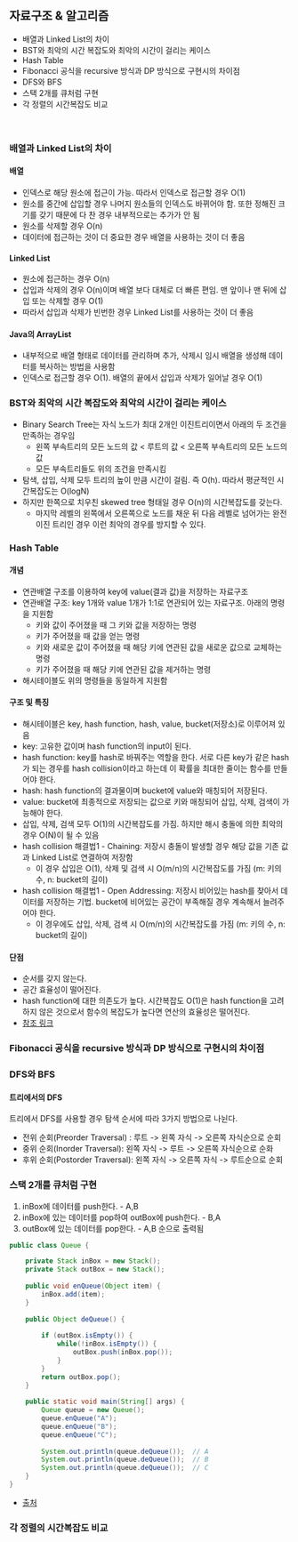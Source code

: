 
## 자료구조 & 알고리즘
- 배열과 Linked List의 차이
- BST와 최악의 시간 복잡도와 최악의 시간이 걸리는 케이스
- Hash Table
- Fibonacci 공식을 recursive 방식과 DP 방식으로 구현시의 차이점
- DFS와 BFS
- 스택 2개를 큐처럼 구현
- 각 정렬의 시간복잡도 비교
<br><br><br>


### 배열과 Linked List의 차이
#### 배열
- 인덱스로 해당 원소에 접근이 가능. 따라서 인덱스로 접근할 경우 O(1)
- 원소를 중간에 삽입할 경우 나머지 원소들의 인덱스도 바뀌어야 함. 또한 정해진 크기를 갖기 때문에 다 찬 경우 내부적으로는 추가가 안 됨
- 원소를 삭제할 경우 O(n)
- 데이터에 접근하는 것이 더 중요한 경우 배열을 사용하는 것이 더 좋음

#### Linked List
- 원소에 접근하는 경우 O(n)
- 삽입과 삭제의 경우 O(n)이며 배열 보다 대체로 더 빠른 편임. 맨 앞이나 맨 뒤에 삽입 또는 삭제할 경우 O(1)
- 따라서 삽입과 삭제가 빈번한 경우 Linked List를 사용하는 것이 더 좋음

#### Java의 ArrayList
- 내부적으로 배열 형태로 데이터를 관리하며 추가, 삭제시 임시 배열을 생성해 데이터를 복사하는 방법을 사용함
- 인덱스로 접근할 경우 O(1). 배열의 끝에서 삽입과 삭제가 일어날 경우 O(1)

### BST와 최악의 시간 복잡도와 최악의 시간이 걸리는 케이스
- Binary Search Tree는 자식 노드가 최대 2개인 이진트리이면서 아래의 두 조건을 만족하는 경우임
  - 왼쪽 부속트리의 모든 노드의 값 < 루트의 값 < 오른쪽 부속트리의 모든 노드의 값
  - 모든 부속트리들도 위의 조건을 만족시킴
- 탐색, 삽입, 삭제 모두 트리의 높이 만큼 시간이 걸림. 즉 O(h). 따라서 평균적인 시간복잡도는 O(logN)
- 하지만 한쪽으로 치우친 skewed tree 형태일 경우 O(n)의 시간복잡도를 갖는다.
  - 마지막 레벨의 왼쪽에서 오른쪽으로 노드를 채운 뒤 다음 레벨로 넘어가는 완전 이진 트리인 경우 이런 최악의 경우를 방지할 수 있다.

### Hash Table
#### 개념
- 연관배열 구조를 이용하여 key에 value(결과 값)을 저장하는 자료구조
- 연관배열 구조: key 1개와 value 1개가 1:1로 연관되어 있는 자료구조. 아래의 명령을 지원함
  - 키와 값이 주어졌을 때 그 키와 값을 저장하는 명령
  - 키가 주어졌을 때 값을 얻는 명령
  - 키와 새로운 값이 주어졌을 때 해당 키에 연관된 값을 새로운 값으로 교체하는 명령
  - 키가 주어졌을 때 해당 키에 연관된 값을 제거하는 명령
- 해시테이블도 위의 명령들을 동일하게 지원함

#### 구조 및 특징
- 해시테이블은 key, hash function, hash, value, bucket(저장소)로 이루어져 있음
- key: 고유한 값이며 hash function의 input이 된다.
- hash function: key를 hash로 바꿔주는 역할을 한다. 서로 다른 key가 같은 hash가 되는 경우를 hash collision이라고 하는데 이 확률을 최대한 줄이는 함수를 만들어야 한다.
- hash: hash function의 결과물이며 bucket에 value와 매칭되어 저장된다.
- value: bucket에 최종적으로 저장되는 값으로 키와 매칭되어 삽입, 삭제, 검색이 가능해야 한다.
- 삽입, 삭제, 검색 모두 O(1)의 시간복잡도를 가짐. 하지만 해시 충돌에 의한 최악의 경우 O(N)이 될 수 있음
- hash collision 해결법1 - Chaining: 저장시 충돌이 발생할 경우 해당 값을 기존 값과 Linked List로 연결하여 저장함
  - 이 경우 삽입은 O(1), 삭제 및 검색 시 O(m/n)의 시간복잡도를 가짐 (m: 키의 수, n: bucket의 길이)
- hash collision 해결법1 - Open Addressing: 저장시 비어있는 hash를 찾아서 데이터를 저장하는 기법. bucket에 비어있는 공간이 부족해질 경우 계속해서 늘려주어야 한다.
  - 이 경우에도 삽입, 삭제, 검색 시 O(m/n)의 시간복잡도를 가짐 (m: 키의 수, n: bucket의 길이)

#### 단점
- 순서를 갖지 않는다.
- 공간 효율성이 떨어진다.
- hash function에 대한 의존도가 높다. 시간복잡도 O(1)은 hash function을 고려하지 않은 것으로서 함수의 복잡도가 높다면 연산의 효율성은 떨어진다.
- [참조 링크](https://velog.io/@cyranocoding)

### Fibonacci 공식을 recursive 방식과 DP 방식으로 구현시의 차이점
### DFS와 BFS

#### 트리에서의 DFS
트리에서 DFS를 사용할 경우 탐색 순서에 따라 3가지 방법으로 나뉜다.
- 전위 순회(Preorder Traversal) : 루트 -> 왼쪽 자식 -> 오른쪽 자식순으로 순회
- 중위 순회(Inorder Traversal): 왼쪽 자식 -> 루트 -> 오른쪽 자식순으로 순화
- 후위 순회(Postorder Traversal): 왼쪽 자식 -> 오른쪽 자식 -> 루트순으로 순회

### 스택 2개를 큐처럼 구현
1. inBox에 데이터를 push한다. - A,B
2. inBox에 있는 데이터를 pop하여 outBox에 push한다. - B,A
3. outBox에 있는 데이터를 pop한다. - A,B 순으로 출력됨

```java
public class Queue {

	private Stack inBox = new Stack();
	private Stack outBox = new Stack();
	
	public void enQueue(Object item) {
		inBox.add(item);
	}
	
	public Object deQueue() {
		
		if (outBox.isEmpty()) {
			while(!inBox.isEmpty()) {
				outBox.push(inBox.pop());
			}
		}
		return outBox.pop();
	}
	
	public static void main(String[] args) {
		Queue queue = new Queue();
		queue.enQueue("A");
		queue.enQueue("B");
		queue.enQueue("C");
		
		System.out.println(queue.deQueue());  // A
		System.out.println(queue.deQueue());  // B
		System.out.println(queue.deQueue());  // C
	}
}
```
- [출처](https://creatordev.tistory.com/83)

### 각 정렬의 시간복잡도 비교


